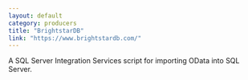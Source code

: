 ```yaml
---
layout: default
category: producers
title: "BrightstarDB"
link: "https://www.brightstardb.com/"
---
```

A SQL Server Integration Services script for importing OData into SQL Server.
